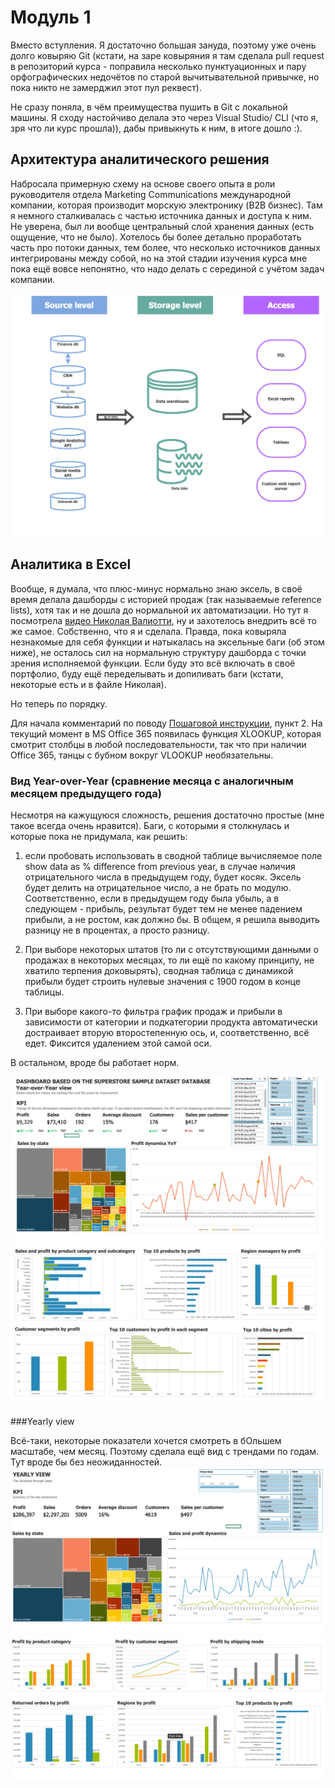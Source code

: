 # Модуль 1

Вместо вступления. Я достаточно большая зануда, поэтому уже очень долго ковыряю Git (кстати, на заре ковыряния я там сделала pull request в репозиторий курса - поправила несколько пунктуационных и пару орфографических недочётов по старой вычитывательной привычке, но пока никто не замерджил этот пул реквест). 

Не сразу поняла, в чём преимущества пушить в Git с локальной машины. Я сходу настойчиво делала это через Visual Studio/ CLI (что я, зря что ли курс прошла)), дабы привыкнуть к ним, в итоге дошло :).

## Архитектура аналитического решения

Набросала примерную схему на основе своего опыта в роли руководителя отдела Marketing Communications международной компании, которая производит морскую электронику (B2B бизнес). Там я немного сталкивалась с частью источника данных и доступа к ним. Не уверена, был ли вообще центральный слой хранения данных (есть ощущение, что не было). Хотелось бы более детально проработать часть про потоки данных, тем более, что несколько источников данных интегрированы между собой, но на этой стадии изучения курса мне пока ещё вовсе непонятно, что надо делать с серединой с учётом задач компании. 

![Архитектура аналитического решения](DataMindmap.drawio.png)

## Аналитика в Excel

Вообще, я думала, что плюс-минус нормально знаю эксель, в своё время делала дашборды с историей продаж (так называемые reference lists), хотя так и не дошла до нормальной их автоматизации. Но тут я посмотрела [видео Николая Валиотти](https://www.youtube.com/watch?v=rxu8jmsvw98&feature=youtu.be), ну и захотелось внедрить всё то же самое. Собственно, что я и сделала. Правда, пока ковыряла незнакомые для себя функции и натыкалась на эксельные баги (об этом ниже), не осталось сил на нормальную структуру дашборда с точки зрения исполняемой функции. Если буду это всё включать в своё портфолио, буду ещё переделывать и допиливать баги (кстати, некоторые есть и в файле Николая). 

Но теперь по порядку.

Для начала комментарий по поводу [Пошаговой инструкции](https://github.com/Data-Learn/data-engineering/blob/master/DE-101%20Modules/Module01/DE%20-%20101%20Lab%201.1/build_steps_dashboard.md), пункт 2. На текущий момент в MS Office 365 появилась функция XLOOKUP, которая смотрит столбцы в любой последовательности, так что при наличии Office 365, танцы с бубном вокруг VLOOKUP необязательны. 

### Вид Year-over-Year (сравнение месяца с аналогичным месяцем предыдущего года)

Несмотря на кажущуюся сложность, решения достаточно простые (мне такое всегда очень нравится). 
Баги, с которыми я столкнулась и которые пока не придумала, как решить:
1. если пробовать использовать в сводной таблице вычисляемое поле show data as % difference from previous year, в случае наличия отрицательного числа в предыдущем году, будет косяк. Эксель будет делить на отрицательное число, а не брать по модулю. Соответственно, если в предыдущем году была убыль, а в следующем - прибыль, результат будет тем не менее падением прибыли, а не ростом, как должно бы.
В общем, я решила выводить разницу не в процентах, а просто разницу. 

2. При выборе некоторых штатов (то ли с отсутствующими данными о продажах в некоторых месяцах, то ли ещё по какому принципу, не хватило терпения доковырять), сводная таблица с динамикой прибыли будет строить нулевые значения с 1900 годом в конце таблицы. 

3. При выборе какого-то фильтра график продаж и прибыли в зависимости от категории и подкатегории продукта автоматически достраивает вторую второстепенную ось, и, соответственно, всё едет. Фиксится удалением этой самой оси. 

В остальном, вроде бы работает норм. 

![1 страница YoY dashboard](DashboardYoY-1.png)
![2 страница YoY dashboard](DashboardYoY-2.png)

###Yearly view

Всё-таки, некоторые показатели хочется смотреть в бОльшем масштабе, чем месяц. Поэтому сделала ещё вид с трендами по годам. Тут вроде бы без неожиданностей.
![1 страница Yearly dashboard](DashboardYearly-1.png)
![1 страница Yearly dashboard](DashboardYearly-2.png)
